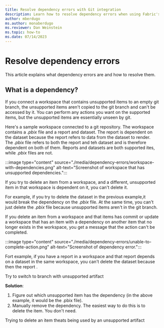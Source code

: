 ```yaml
---
title: Resolve dependency errors with Git integration
description: Learn how to resolve dependency errors when using Fabric's git integration tools.
author: mberdugo
ms.author: monaberdugo
ms.reviewer: Dan Weinstein
ms.topic: how-to
ms.date: 07/14/2023
---
```


# Resolve dependency errors

This article explains what dependency errors are and how to resolve them.

## What is a dependency?

If you connect a workspace that contains unsupported items to an empty git branch, the unsupported items aren't copied to the git branch and can't be accessed by it. You can perform any actions you want on the supported items, but the unsupported items are essentially unseen by git.

Here's a sample workspace connected to a git repository. The workspace contains a *.pbix* file and a report and dataset. The report is dependent on the dataset because the report refers to data from the dataset to render. The *.pbix* file refers to both the report and teh dataset and is therefore dependent on both of them. Reports and datasets are both supported ites, while *.pbix* files are not.

:::image type="content" source="./media/dependency-errors/workspace-with-dependencies.png" alt-text="Screenshot of workspace that has unsupported dependencies.":::

If you try to delete an item from a workspace, and a different, unsupported item in that workspace is dependent on it, you can't delete it.

For example, if you try to delete the dataset in the previous example,it would break the dependency on the *.pbix* file. At the same time, you can't just delete the *.pbix* file because unsupported items aren't in the git branch.

If you delete an item from a workspace and that items has commit or update a workspace that has an item with a dependency on another item that no longer exists in the workspace, you get a message that the action can't be completed.

:::image type="content" source="./media/dependency-errors/unable-to-complete-action.png" alt-text="Screenshot of dependency error.":::

Fort example, if you have a report in a workspace and that report depends on a dataset in the same workspace, you can't delete the dataset because then the report .

Try to switch to branch with unsupported artifact


**Solution**: 

1. Figure out which unsupported item has the dependency (in the above example, it would be the .pbix file).
1. Manually remove the dependency. The easiest way to do this is to delete the item. You don't need.

Trying to delete an item theats being used by an unsupported artifact 